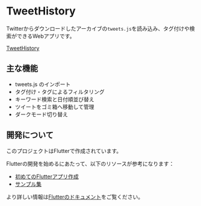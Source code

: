 # TweetHistory

Twitterからダウンロードしたアーカイブの`tweets.js`を読み込み、タグ付けや検索ができるWebアプリです。

[TweetHistory](https://nozomi-hiragi.github.io/TweetHistory/)

## 主な機能
- tweets.js のインポート
- タグ付け・タグによるフィルタリング
- キーワード検索と日付順並び替え
- ツイートをゴミ箱へ移動して管理
- ダークモード切り替え

## 開発について

このプロジェクトはFlutterで作成されています。

Flutterの開発を始めるにあたって、以下のリソースが参考になります：

- [初めてのFlutterアプリ作成](https://docs.flutter.dev/get-started/codelab)
- [サンプル集](https://docs.flutter.dev/cookbook)

より詳しい情報は[Flutterのドキュメント](https://docs.flutter.dev/)をご覧ください。
